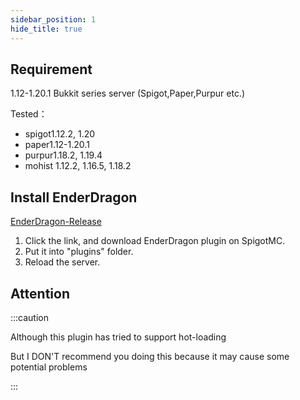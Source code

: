 ```yaml
---
sidebar_position: 1
hide_title: true
---
```


## Requirement

1.12-1.20.1 Bukkit series server (Spigot,Paper,Purpur etc.)

Tested：
* spigot1.12.2, 1.20
* paper1.12-1.20.1
* purpur1.18.2, 1.19.4
* mohist 1.12.2, 1.16.5, 1.18.2

## Install EnderDragon

[EnderDragon-Release](https://www.spigotmc.org/resources/enderdragon.101583/)

1. Click the link, and download EnderDragon plugin on SpigotMC.
2. Put it into "plugins" folder.
3. Reload the server.

## Attention

:::caution

Although this plugin has tried to support hot-loading

But I DON'T recommend you doing this because it may cause some potential problems

:::
